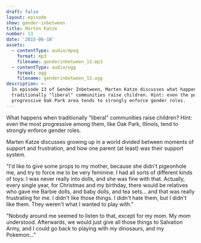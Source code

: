 ```yaml
---
draft: false
layout: episode
show: gender-inbetween
title: Marten Katze
number: 13
date: '2015-06-18'
assets:
  - contentType: audio/mpeg
    format: mp3
    filename: genderinbetween_13.mp3
  - contentType: audio/ogg
    format: ogg
    filename: genderinbetween_13.ogg
description: >-
  In episode 13 of Gender Inbetween, Marten Katze discusses what happens when
  traditionally "liberal" communities raise children. Hint: even the politically
  progressive Oak Park area tends to strongly enforce gender roles.
---
```

What happens when traditionally "liberal" communities raise children? Hint: even the most progressive among them, like Oak Park, Illinois, tend to strongly enforce gender roles.

Marten Katze discusses growing up in a world divided between moments of support and frustration, and how one parent (at least) was their support system.

"I'd like to give some props to my mother, because she didn't pigeonhole me, and try to force me to be very feminine. I had all sorts of different kinds of toys: I was never really into dolls, and she was fine with that. Actually, every single year, for Christmas and my birthday, there would be relatives who gave me Barbie dolls, and baby dolls, and tea sets... and that was really frustrating for me. I didn't like those things. I didn't hate them, but I didn't like them. They weren't what I wanted to play with."

"Nobody around me seemed to listen to that, except for my mom. My mom understood. Afterwards, we would just give all those things to Salvation Army, and I could go back to playing with my dinosaurs, and my Pokemon..."